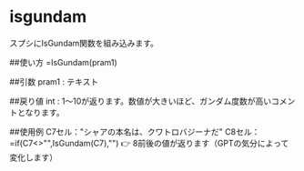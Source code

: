 # isgundam
スプシにIsGundam関数を組み込みます。

##使い方
=IsGundam(pram1)

##引数
pram1 : テキスト

##戻り値
int : 1～10が返ります。数値が大きいほど、ガンダム度数が高いコメントとなります。

##使用例
C7セル："シャアの本名は、クワトロバジーナだ"
C8セル：=if(C7<>"",IsGundam(C7),"")
👉 8前後の値が返ります（GPTの気分によって変化します）
